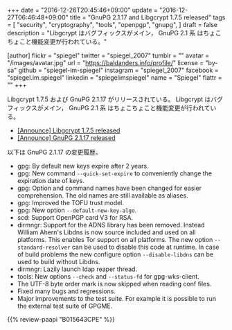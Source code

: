 +++
date = "2016-12-26T20:45:46+09:00"
update = "2016-12-27T06:46:48+09:00"
title = "GnuPG 2.1.17 and Libgcrypt 1.7.5 released"
tags = [
  "security",
  "cryptography",
  "tools",
  "openpgp",
  "gnupg",
]
draft = false
description = "Libgcrypt はバグフィックスがメイン， GnuPG 2.1 系 はちょこちょこと機能変更が行われている。"

[author]
  flickr = "spiegel"
  twitter = "spiegel_2007"
  tumblr = ""
  avatar = "/images/avatar.jpg"
  url = "https://baldanders.info/profile/"
  license = "by-sa"
  github = "spiegel-im-spiegel"
  instagram = "spiegel_2007"
  facebook = "spiegel.im.spiegel"
  linkedin = "spiegelimspiegel"
  name = "Spiegel"
  flattr = ""
+++

Libgcrypt 1.7.5 および GnuPG 2.1.17 がリリースされている。
Libgcrypt はバグフィックスがメイン， GnuPG 2.1 系 はちょこちょこと機能変更が行われている。

- [[Announce] Libgcrypt 1.7.5 released](https://lists.gnupg.org/pipermail/gnupg-announce/2016q4/000399.html)
- [[Announce] GnuPG 2.1.17 released](https://lists.gnupg.org/pipermail/gnupg-announce/2016q4/000400.html)

以下は GnuPG 2.1.17 の変更履歴。

* gpg: By default new keys expire after 2 years.
* gpg: New command `--quick-set-expire` to conveniently change the expiration date of keys.
* gpg: Option and command names have been changed for easier comprehension.  The old names are still available as aliases.
* gpg: Improved the TOFU trust model.
* gpg: New option `--default-new-key-algo`.
* scd: Support OpenPGP card V3 for RSA.
* dirmngr: Support for the ADNS library has been removed.  Instead William Ahern's Libdns is now source included and used on all platforms.  This enables Tor support on all platforms.  The new option `--standard-resolver` can be used to disable this code at runtime.  In case of build problems the new configure option `--disable-libdns` can be used to build without Libdns.
* dirmngr: Lazily launch ldap reaper thread.
* tools: New options `--check` and `--status-fd` for gpg-wks-client.
* The UTF-8 byte order mark is now skipped when reading conf files.
* Fixed many bugs and regressions.
* Major improvements to the test suite.  For example it is possible to run the external test suite of GPGME.

{{% review-paapi "B015643CPE" %}} <!-- 暗号技術入門 第3版 -->
